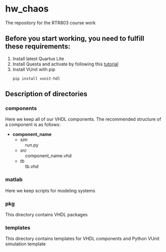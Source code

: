 # hw_chaos
The repository for the RTR803 course work

## Before you start working, you need to fulfill these requirements:
1. Install latest Quartus Lite
2. Install Questa and activate by following this [tutorial](https://www.youtube.com/watch?v=F6FvXga4f1A)
3. Install VUnit with pip
   ```
   pip install vunit-hdl
   ```

## Description of directories

### components
Here we keep all of our VHDL components. The recommended structure of a component is as follows:

+ **component_name**
   - _sim_\
   &nbsp; &nbsp; run.py
   - _src_\
   &nbsp; &nbsp; component_name.vhd
   - _tb_\
   &nbsp; &nbsp; tb.vhd

### matlab
Here we keep scripts for modeling systems

### pkg
This directory contains VHDL packages

### templates
This directory contains templates for VHDL components and Python VUnit simulation template
